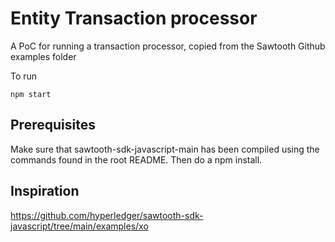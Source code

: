# Entity Transaction processor

A PoC for running a transaction processor, copied from the Sawtooth Github examples folder

To run
```
npm start
```

## Prerequisites
Make sure that sawtooth-sdk-javascript-main has been compiled using the commands found in the root README. Then do a npm install.

## Inspiration
https://github.com/hyperledger/sawtooth-sdk-javascript/tree/main/examples/xo
